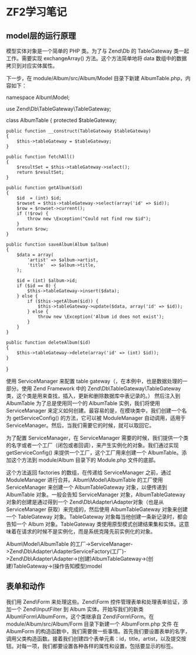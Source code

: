 ZF2学习笔记
=======================

model层的运行原理
------------
模型实体对象是一个简单的 PHP 类。为了与 Zend\Db 的 TableGateway 类一起工作。需要实现 exchangeArray() 方法。这个方法简单地将 data 数组中的数据拷贝到对应实体属性。

下一步，在 module/Album/src/Album/Model 目录下新建 AlbumTable.php，内容如下：

namespace Album\Model;

use Zend\Db\TableGateway\TableGateway;

class AlbumTable
{
    protected $tableGateway;

    public function __construct(TableGateway $tableGateway)
    {
        $this->tableGateway = $tableGateway;
    }

    public function fetchAll()
    {
        $resultSet = $this->tableGateway->select();
        return $resultSet;
    }

    public function getAlbum($id)
    {
        $id  = (int) $id;
        $rowset = $this->tableGateway->select(array('id' => $id));
        $row = $rowset->current();
        if (!$row) {
            throw new \Exception("Could not find row $id");
        }
        return $row;
    }

    public function saveAlbum(Album $album)
    {
        $data = array(
            'artist' => $album->artist,
            'title'  => $album->title,
        );

        $id = (int) $album->id;
        if ($id == 0) {
            $this->tableGateway->insert($data);
        } else {
            if ($this->getAlbum($id)) {
                $this->tableGateway->update($data, array('id' => $id));
            } else {
                throw new \Exception('Album id does not exist');
            }
        }
    }

    public function deleteAlbum($id)
    {
        $this->tableGateway->delete(array('id' => (int) $id));
    }
}

使用 ServiceManager 来配置 table gateway（，在本例中，也是数据处理的一部分。使用 Zend Framework 中的 Zend\Db\TableGateway\TableGateway 类，这个类是用来查找，插入，更新和删除数据库中表记录的。） 然后注入到 AlbumTable
为了总是使用同一个的 AlbumTable 实例，我们将使用 ServiceManager 来定义如何创建。最容易的是，在模块类中，我们创建一个名为 getServiceConfig() 的方法，它可以被 ModuleManager 自动调用，适用于 ServiceManager。然后，当我们需要它的时候，就可以取回它。

为了配置 ServiceManager，在 ServiceManager 需要的时候，我们提供一个类的名字或者一个工厂（闭包或者回调），来产生实例化的对象。我们通过实现 getServiceConfig() 来提供一个工厂，这个工厂用来创建一个 AlbumTable。添加这个方法到 module/Album 目录下的 Module.php 文件的底部。

这个方法返回 factories 的数组，在传递给 ServiceManager 之前，通过 ModuleManager 进行合并。Album\Model\AlbumTable 的工厂使用 ServiceManager 来创建一个 AlbumTableGateway 对象，以便传递到 AlbumTable 对象。一般会告知 ServiceManager 对象，AlbumTableGateway 对象的创建是通过得到一个 Zend\Db\Adapter\Adapter对象（也是从 ServiceManager 获取）来完成的，然后使用 AlbumTableGateway 对象来创建一个 TableGateway 对象。TableGateway 对象每当他创建一条新记录时，都会告知一个 Album 对象。TableGateway 类使用原型模式创建结果集和实体。这意味着在请求的时候不是实例化，而是系统克隆先前实例化的对象。


Album\Model\AlbumTable 的工厂->ServiceManager->Zend\Db\Adapter\AdapterServiceFactory(工厂)->Zend\Db\Adapter\Adapter->(创建)AlbumTableGateway->(创建)TableGateway->(操作告知模型)model


表单和动作
------------

我们用 Zend\Form 来处理这些。Zend\Form 控件管理表单和处理表单验证，添加一个 Zend\InputFilter 到 Album 实体。开始写我们的新类 Album\Form\AlbumForm，这个类继承自 Zend\Form\Form。在 module/Album/src/Album/Form 目录下新建一个 AlbumForm.php 文件
在 AlbumForm 的构造函数中，我们需要做一些事情。首先我们要设置表单的名字，调用父类构造函数。接着我们创建四个表单元素：id，title，artist，以及提交按钮。对每一项，我们都要设置各种各样的属性和设置，包括要显示的标签。


